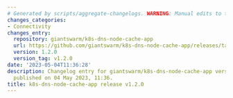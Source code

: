 ```yaml
---
# Generated by scripts/aggregate-changelogs. WARNING: Manual edits to this files will be overwritten.
changes_categories:
- Connectivity
changes_entry:
  repository: giantswarm/k8s-dns-node-cache-app
  url: https://github.com/giantswarm/k8s-dns-node-cache-app/releases/tag/v1.2.0
  version: 1.2.0
  version_tag: v1.2.0
date: '2023-05-04T11:36:28'
description: Changelog entry for giantswarm/k8s-dns-node-cache-app version 1.2.0,
  published on 04 May 2023, 11:36.
title: k8s-dns-node-cache-app release v1.2.0
---
```



